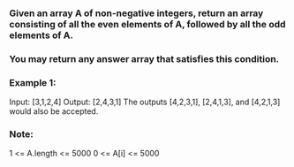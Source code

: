 ### Given an array A of non-negative integers, return an array consisting of all the even elements of A, followed by all the odd elements of A.

### You may return any answer array that satisfies this condition.

 

### Example 1:

Input: [3,1,2,4]
Output: [2,4,3,1]
The outputs [4,2,3,1], [2,4,1,3], and [4,2,1,3] would also be accepted.
 

### Note:

1 <= A.length <= 5000
0 <= A[i] <= 5000